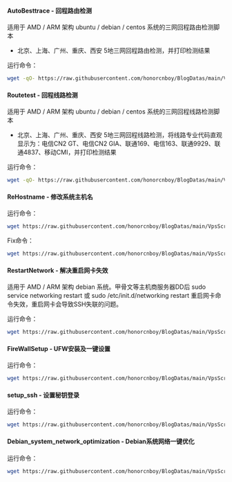 #### AutoBesttrace - 回程路由检测

适用于 AMD / ARM 架构 ubuntu / debian / centos 系统的三网回程路由检测脚本

- 北京、上海、广州、重庆、西安 5地三网回程路由检测，并打印检测结果

运行命令：
```bash
wget -qO- https://raw.githubusercontent.com/honorcnboy/BlogDatas/main/VpsScript/autobesttrace.sh | bash 
```

#### Routetest - 回程线路检测

适用于 AMD / ARM 架构 ubuntu / debian / centos 系统的三网回程线路检测脚本

- 北京、上海、广州、重庆、西安 5地三网回程线路检测，将线路专业代码直观显示为：电信CN2 GT、电信CN2 GIA、联通169、电信163、联通9929、联通4837、移动CMI，并打印检测结果

运行命令：
```bash
wget -qO- https://raw.githubusercontent.com/honorcnboy/BlogDatas/main/VpsScript/routetest.sh | bash 
```

#### ReHostname - 修改系统主机名

运行命令：
```bash
wget https://raw.githubusercontent.com/honorcnboy/BlogDatas/main/VpsScript/rehostname.sh && chmod +x rehostname.sh && ./rehostname.sh
```

Fix命令：
```bash
wget https://raw.githubusercontent.com/honorcnboy/BlogDatas/main/VpsScript/fixhostname.sh && chmod +x fixhostname.sh && ./fixhostname.sh
```

#### RestartNetwork - 解决重启网卡失效

适用于 AMD / ARM 架构 debian 系统。甲骨文等主机商服务器DD后 sudo service networking restart 或 sudo /etc/init.d/networking restart 重启网卡命令失效，重启网卡会导致SSH失联的问题。

运行命令：
```bash
wget https://raw.githubusercontent.com/honorcnboy/BlogDatas/main/VpsScript/restartnetwork.sh && chmod +x restartnetwork.sh && bash restartnetwork.sh
```

#### FireWallSetup - UFW安装及一键设置

运行命令：
```bash
wget https://raw.githubusercontent.com/honorcnboy/BlogDatas/main/VpsScript/firewall_setup.sh && chmod +x firewall_setup.sh && ./firewall_setup.sh
```

#### setup_ssh - 设置秘钥登录

运行命令：
```bash
wget https://raw.githubusercontent.com/honorcnboy/BlogDatas/main/VpsScript/setup_ssh.sh && bash setup_ssh.sh
```

#### Debian_system_network_optimization - Debian系统网络一键优化

运行命令：
```bash
wget https://raw.githubusercontent.com/honorcnboy/BlogDatas/main/VpsScript/Debian_system_network_optimization.sh && chmod +x Debian_system_network_optimization.sh && ./Debian_system_network_optimization.sh
```
